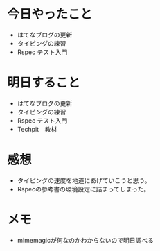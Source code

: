# 今日やったこと
- はてなブログの更新
- タイピングの練習
- Rspec テスト入門

# 明日すること
- はてなブログの更新
- タイピングの練習
- Rspec テスト入門
- Techpit　教材

# 感想
- タイピングの速度を地道にあげていこうと思う。
- Rspecの参考書の環境設定に詰まってしまった。

#  メモ
- mimemagicが何なのかわからないので明日調べる
